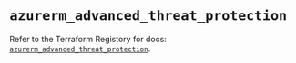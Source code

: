 # `azurerm_advanced_threat_protection`

Refer to the Terraform Registory for docs: [`azurerm_advanced_threat_protection`](https://www.terraform.io/docs/providers/azurerm/r/advanced_threat_protection).
